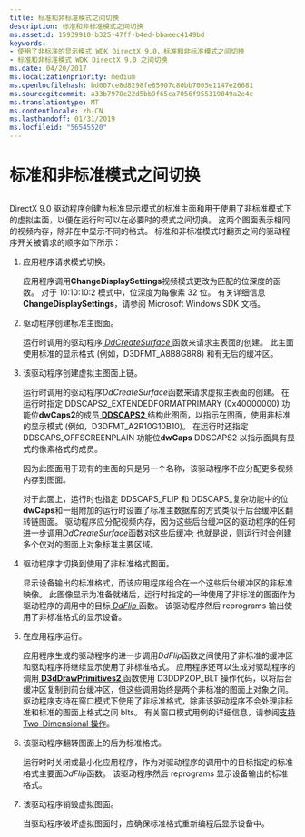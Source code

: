 ```yaml
---
title: 标准和非标准模式之间切换
description: 标准和非标准模式之间切换
ms.assetid: 15939910-b325-47ff-b4ed-bbaeec4149bd
keywords:
- 使用了非标准的显示模式 WDK DirectX 9.0，标准和非标准模式之间切换
- 标准和非标准模式 WDK DirectX 9.0 之间切换
ms.date: 04/20/2017
ms.localizationpriority: medium
ms.openlocfilehash: bd007ce8d8298fe85907c80bb7005e1147e26681
ms.sourcegitcommit: a33b7978e22d5bb9f65ca7056f955319049a2e4c
ms.translationtype: MT
ms.contentlocale: zh-CN
ms.lasthandoff: 01/31/2019
ms.locfileid: "56545520"
---
```

# <a name="switching-between-standard-and-nonstandard-modes"></a>标准和非标准模式之间切换


## <span id="ddk_switching_between_standard_and_nonstandard_modes_gg"></span><span id="DDK_SWITCHING_BETWEEN_STANDARD_AND_NONSTANDARD_MODES_GG"></span>


DirectX 9.0 驱动程序创建为标准显示模式的标准主面和用于使用了非标准模式下的虚拟主面，以便在运行时可以在必要时的模式之间切换。 这两个图面表示相同的视频内存，除非在中显示不同的格式。 标准和非标准模式时翻页之间的驱动程序开关被请求的顺序如下所示：

1.  应用程序请求模式切换。

    应用程序调用**ChangeDisplaySettings**视频模式更改为匹配的位深度的函数。 对于 10:10:10:2 模式中，位深度为每像素 32 位。 有关详细信息**ChangeDisplaySettings**，请参阅 Microsoft Windows SDK 文档。

2.  驱动程序创建标准主图面。

    运行时调用的驱动程序[ *DdCreateSurface* ](https://msdn.microsoft.com/library/windows/hardware/ff549263)函数来请求主表面的创建。 此主面使用标准的显示格式 (例如，D3DFMT\_A8B8G8R8) 和有无后的缓冲区。

3.  该驱动程序创建虚拟主图面上链。

    运行时调用的驱动程序*DdCreateSurface*函数来请求虚拟主表面的创建。 在运行时指定 DDSCAPS2\_EXTENDEDFORMATPRIMARY (0x40000000) 功能位**dwCaps2**的成员[ **DDSCAPS2** ](https://msdn.microsoft.com/library/windows/hardware/ff550292)结构此图面，以指示在图面，使用非标准的显示模式 (例如，D3DFMT\_A2R10G10B10)。 在运行时还指定 DDSCAPS\_OFFSCREENPLAIN 功能位**dwCaps** DDSCAPS2 以指示面具有显式的像素格式的成员。

    因为此图面用于现有的主面的只是另一个名称，该驱动程序不应分配更多视频内存到图面。

    对于此面上，运行时也指定 DDSCAPS\_FLIP 和 DDSCAPS\_复杂功能中的位**dwCaps**和一组附加的运行时设置了标准主数据库的方式类似于后台缓冲区翻转链图面。 驱动程序应分配视频内存，因为这些后台缓冲区的驱动程序的任何进一步调用*DdCreateSurface*函数对这些后缓冲; 也就是说，则运行时会创建多个仅对的图面上对象标准主要区域。

4.  驱动程序才切换到使用了非标准格式图面。

    显示设备输出的标准格式，而该应用程序组合在一个这些后台缓冲区的非标准映像。 此图像显示为准备就绪后，运行时指定的一种使用了非标准的图面作为驱动程序的调用中的目标[ *DdFlip* ](https://msdn.microsoft.com/library/windows/hardware/ff549306)函数。 该驱动程序然后 reprograms 输出使用了非标准格式的显示设备。

5.  在应用程序运行。

    应用程序生成的驱动程序的进一步调用*DdFlip*函数之间使用了非标准的缓冲区和驱动程序将继续显示使用了非标准格式。 应用程序还可以生成对驱动程序的调用[ **D3dDrawPrimitives2** ](https://msdn.microsoft.com/library/windows/hardware/ff544704)函数使用 D3DDP2OP\_BLT 操作代码，以将后台缓冲区复制到前台缓冲区，但这些调用始终是两个非标准的图面上对象之间。 驱动程序支持在窗口模式下使用了非标准格式，除非该驱动程序不会处理非标准和标准的图面上格式之间 blts。 有关窗口模式用例的详细信息，请参阅[支持 Two-Dimensional 操作](supporting-two-dimensional-operations.md)。

6.  该驱动程序翻转图面上的后为标准格式。

    运行时时关闭或最小化应用程序，作为对驱动程序的调用中的目标指定的标准格式主要面*DdFlip*函数。 该驱动程序然后 reprograms 显示设备输出的标准格式。

7.  该驱动程序销毁虚拟图面。

    当驱动程序破坏虚拟图面时，应确保标准格式重新编程后显示设备中。

 

 





